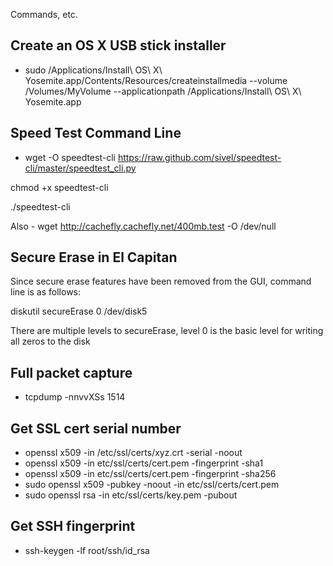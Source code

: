 Commands, etc.

## Create an OS X USB stick installer
- sudo /Applications/Install\ OS\ X\ Yosemite.app/Contents/Resources/createinstallmedia --volume /Volumes/MyVolume --applicationpath /Applications/Install\ OS\ X\ Yosemite.app

## Speed Test Command Line

- wget -O speedtest-cli https://raw.github.com/sivel/speedtest-cli/master/speedtest_cli.py

chmod +x speedtest-cli

./speedtest-cli

Also - wget http://cachefly.cachefly.net/400mb.test -O /dev/null

## Secure Erase in El Capitan
Since secure erase features have been removed from the GUI, command line is as follows:

diskutil secureErase 0 /dev/disk5

There are multiple levels to secureErase, level 0 is the basic level for writing all zeros to the disk

## Full packet capture

* tcpdump -nnvvXSs 1514

## Get SSL cert serial number
* openssl x509 -in /etc/ssl/certs/xyz.crt -serial -noout
* openssl x509 -in etc/ssl/certs/cert.pem -fingerprint -sha1
* openssl x509 -in etc/ssl/certs/cert.pem -fingerprint -sha256
* sudo openssl x509 -pubkey -noout -in etc/ssl/certs/cert.pem
* sudo openssl rsa -in etc/ssl/certs/key.pem -pubout

## Get SSH fingerprint
* ssh-keygen -lf root/ssh/id_rsa
